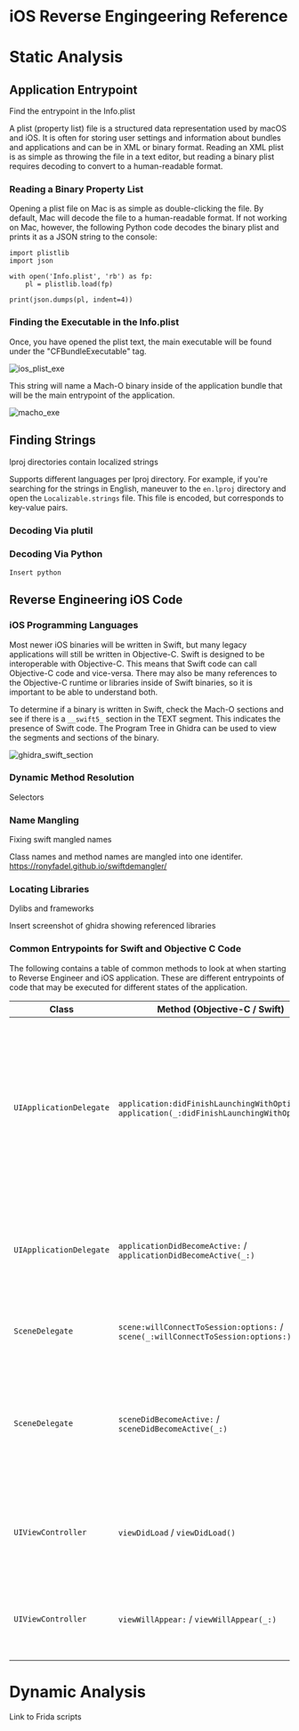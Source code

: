 # iOS Reverse Engingeering Reference

# Static Analysis

## Application Entrypoint
Find the entrypoint in the Info.plist

A plist (property list) file is a structured data representation used by macOS and iOS. It is often for storing user settings and information about bundles and applications and can be in XML or binary format. Reading an XML plist is as simple as throwing the file in a text editor, but reading a binary plist requires decoding to convert to a human-readable format.

### Reading a Binary Property List
Opening a plist file on Mac is as simple as double-clicking the file. By default, Mac will decode the file to a human-readable format. If not working on Mac, however, the following Python code decodes the binary plist and prints it as a JSON string to the console:

```
import plistlib
import json

with open('Info.plist', 'rb') as fp:
    pl = plistlib.load(fp)

print(json.dumps(pl, indent=4))
```

### Finding the Executable in the Info.plist
Once, you have opened the plist text, the main executable will be found under the "CFBundleExecutable" tag.

![ios_plist_exe](https://github.com/LaurieWired/iOS_Reverse_Engingeering/assets/123765654/174576ba-f371-45c3-965e-68cb045c4554)

This string will name a Mach-O binary inside of the application bundle that will be the main entrypoint of the application.

![macho_exe](https://github.com/LaurieWired/iOS_Reverse_Engingeering/assets/123765654/3033cc64-f318-4756-afe6-0aafe8268f02)

## Finding Strings
lproj directories contain localized strings

Supports different languages per lproj directory. For example, if you're searching for the strings in English, maneuver to the ```en.lproj``` directory and open the ```Localizable.strings``` file. This file is encoded, but corresponds to key-value pairs.

### Decoding Via plutil

### Decoding Via Python

```
Insert python
```

## Reverse Engineering iOS Code

### iOS Programming Languages

Most newer iOS binaries will be written in Swift, but many legacy applications will still be written in Objective-C. Swift is designed to be interoperable with Objective-C. This means that Swift code can call Objective-C code and vice-versa. There may also be many references to the Objective-C runtime or libraries inside of Swift binaries, so it is important to be able to understand both. 

To determine if a binary is written in Swift, check the Mach-O sections and see if there is a ```__swift5_``` section in the TEXT segment. This indicates the presence of Swift code. The Program Tree in Ghidra can be used to view the segments and sections of the binary.

![ghidra_swift_section](https://github.com/LaurieWired/iOS_Reverse_Engingeering/assets/123765654/3e1b01ec-537a-4fd5-a38b-cff7fcd3c017)






### Dynamic Method Resolution
Selectors

### Name Mangling
Fixing swift mangled names

Class names and method names are mangled into one identifer.
https://ronyfadel.github.io/swiftdemangler/

### Locating Libraries
Dylibs and frameworks

Insert screenshot of ghidra showing referenced libraries

### Common Entrypoints for Swift and Objective C Code

The following contains a table of common methods to look at when starting to Reverse Engineer and iOS application. These are different entrypoints of code that may be executed for different states of the application.

| Class              | Method (Objective-C / Swift)  | Description |
|--------------------|-------------------------------|-------------|
| `UIApplicationDelegate` | `application:didFinishLaunchingWithOptions:` / `application(_:didFinishLaunchingWithOptions:)` | Called when the application has finished launching, but before it has started running. Often used for set-up code that doesn't involve the UI. |
| `UIApplicationDelegate` | `applicationDidBecomeActive:` / `applicationDidBecomeActive(_:)` | Called when the application has become active and can start running code. |
| `SceneDelegate` | `scene:willConnectToSession:options:` / `scene(_:willConnectToSession:options:)` | Called when a new scene is being created. |
| `SceneDelegate` | `sceneDidBecomeActive:` / `sceneDidBecomeActive(_:)` | Called when the scene becomes active (the app is in the foreground and receiving events). |
| `UIViewController` | `viewDidLoad` / `viewDidLoad()` | Called after the controller's view is loaded into memory. Ideal for initial setup. |
| `UIViewController` | `viewWillAppear:` / `viewWillAppear(_:)` | Called before the view is added to the app's view hierarchy. |

# Dynamic Analysis

Link to Frida scripts
